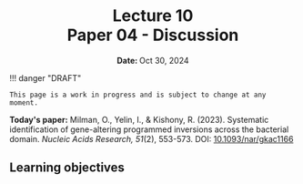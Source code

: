 <h1 align="center">
<b>Lecture 10</b><br>
Paper 04 - Discussion
</h1>
<p align="center"><b>Date: </b>Oct 30, 2024</p>

!!! danger "DRAFT"

    This page is a work in progress and is subject to change at any moment.

**Today's paper:** Milman, O., Yelin, I., & Kishony, R. (2023). Systematic identification of gene-altering programmed inversions across the bacterial domain. *Nucleic Acids Research, 51*(2), 553-573. DOI: [10.1093/nar/gkac1166](https://doi.org/10.1093/nar/gkac1166)

## Learning objectives
